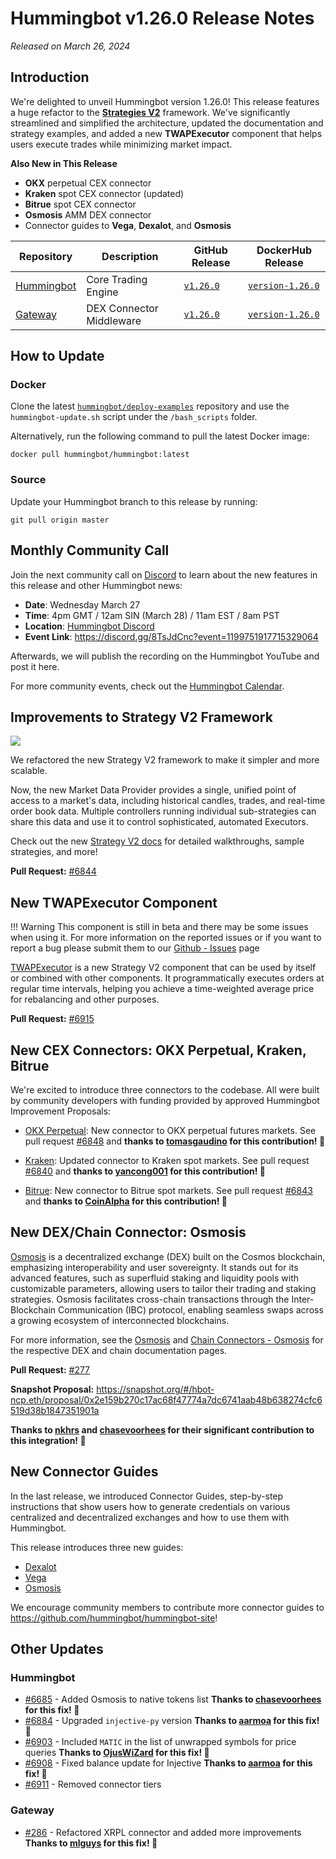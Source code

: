 # Hummingbot v1.26.0 Release Notes

*Released on March 26, 2024*

## Introduction

We're delighted to unveil Hummingbot version 1.26.0! This release features a huge refactor to the [**Strategies V2**](/strategies) framework. We've significantly streamlined and simplified the architecture, updated the documentation and strategy examples, and added a new **TWAPExecutor** component that helps users execute trades while minimizing market impact.

**Also New in This Release**

* **OKX** perpetual CEX connector
* **Kraken** spot CEX connector (updated)
* **Bitrue** spot CEX connector
* **Osmosis** AMM DEX connector
* Connector guides to **Vega**, **Dexalot**, and **Osmosis**

| Repository | Description | GitHub Release | DockerHub Release |
|------------|-------------|----------------|-------------------|
| [Hummingbot](https://github.com/hummingbot/hummingbot) | Core Trading Engine | [`v1.26.0`](https://github.com/hummingbot/hummingbot/releases/tag/v1.26.0) | [`version-1.26.0`](https://hub.docker.com/r/hummingbot/hummingbot/tags?name=version-1.26.0) |
| [Gateway](https://github.com/hummingbot/gateway) | DEX Connector Middleware | [`v1.26.0`](https://github.com/hummingbot/gateway/releases/tag/v1.26.0) | [`version-1.26.0`](https://hub.docker.com/r/hummingbot/gateway/tags?name=version-1.26.0) |

## How to Update

### Docker

Clone the latest [`hummingbot/deploy-examples`](https://github.com/hummingbot/deploy-examples) repository and use the `hummingbot-update.sh` script under the `/bash_scripts` folder.

Alternatively, run the following command to pull the latest Docker image:

```
docker pull hummingbot/hummingbot:latest
```

### Source

Update your Hummingbot branch to this release by running:

```
git pull origin master
```

## Monthly Community Call

Join the next community call on [Discord](https://discord.gg/hummingbot) to learn about the new features in this release and other Hummingbot news:

* **Date**: Wednesday March 27
* **Time**: 4pm GMT / 12am SIN (March 28) / 11am EST / 8am PST 
* **Location**: [Hummingbot Discord](https://discord.gg/hummingbot)
* **Event Link**: <https://discord.gg/8TsJdCnc?event=1199751917715329064>

Afterwards, we will publish the recording on the Hummingbot YouTube and post it here.

For more community events, check out the [Hummingbot Calendar](https://www.notion.so/hummingbot-foundation/5c767683f80b45c4934aa8cf755a2ff5?v=4dd057ac162f49c9813e11cec0688204&pvs=4).


## Improvements to Strategy V2 Framework
 
[![](/v2-strategies/diagrams/14.png)](/v2-strategies/diagrams/14.png)

We refactored the new Strategy V2 framework to make it simpler and more scalable. 

Now, the new Market Data Provider provides a single, unified point of access to a market's data, including historical candles, trades, and real-time order book data. Multiple controllers running individual sub-strategies can share this data and use it to control sophisticated, automated Executors.

Check out the new [Strategy V2 docs](../v2-strategies/index.md) for detailed walkthroughs, sample strategies, and more!

**Pull Request:**  [#6844](https://github.com/hummingbot/hummingbot/pull/6844)

## New TWAPExecutor Component

!!! Warning
    This component is still in beta and there may be some issues when using it. For more information on the reported issues or if you want to report a bug please submit them to our [Github - Issues](https://github.com/hummingbot/hummingbot/issues/new?assignees=&labels=bug&projects=&template=bug_report.yml&title=Bug+Report) page

[TWAPExecutor](/v2-strategies/executors/twapexecutor/) is a new Strategy V2 component that can be used by itself or combined with other components. It programmatically executes orders at regular time intervals, helping you achieve a time-weighted average price for rebalancing and other purposes.

**Pull Request:**  [#6915](https://github.com/hummingbot/hummingbot/pull/6915)

## New CEX Connectors: OKX Perpetual, Kraken, Bitrue

We're excited to introduce three connectors to the codebase. All were built by community developers with funding provided by approved Hummingbot Improvement Proposals:

* [OKX Perpetual](/exchanges/okx): New connector to OKX perpetual futures markets. See pull request [#6848](https://github.com/hummingbot/hummingbot/pull/6848) and **thanks to [tomasgaudino](https://github.com/tomasgaudino) for this contribution! 🙏**

* [Kraken](/exchanges/kraken): Updated connector to Kraken spot markets. See pull request [#6840](https://github.com/hummingbot/hummingbot/pull/6840) and **thanks to [yancong001](https://github.com/yancong001) for this contribution! 🙏**
 
* [Bitrue](/exchanges/bitrue): New connector to Bitrue spot markets. See pull request [#6843](https://github.com/hummingbot/hummingbot/pull/6843) and **thanks to [CoinAlpha](https://github.com/coinalpha) for this contribution! 🙏**

## New DEX/Chain Connector: Osmosis

[Osmosis](https://app.osmosis.zone/) is a decentralized exchange (DEX) built on the Cosmos blockchain, emphasizing interoperability and user sovereignty. It stands out for its advanced features, such as superfluid staking and liquidity pools with customizable parameters, allowing users to tailor their trading and staking strategies. Osmosis facilitates cross-chain transactions through the Inter-Blockchain Communication (IBC) protocol, enabling seamless swaps across a growing ecosystem of interconnected blockchains. 

For more information, see the [Osmosis](../exchanges/osmosis.md) and [Chain Connectors - Osmosis](../chains/osmosis-chain.md) for the respective DEX and chain documentation pages.

**Pull Request:**  [#277](https://github.com/hummingbot/gateway/pull/277)

**Snapshot Proposal:** <https://snapshot.org/#/hbot-ncp.eth/proposal/0x2e159b270c17ac68f47774a7dc6741aab48b638274cfc6519d38b1847351901a>

**Thanks to [nkhrs](https://github.com/nkhrs) and [chasevoorhees](https://github.com/chasevoorhees) for their significant contribution to this integration! 🙏**

## New Connector Guides

In the last release, we introduced Connector Guides, step-by-step instructions that show users how to generate credentials on various centralized and decentralized exchanges and how to use them with Hummingbot.

This release introduces three new guides:

* [Dexalot](/academy-content/using-dexalot-with-hummingbot)
* [Vega](/academy-content/using-vega-with-hummingbot)
* [Osmosis](/academy-content/using-osmosis-with-hummingbot)

We encourage community members to contribute more connector guides to <https://github.com/hummingbot/hummingbot-site>!

## Other Updates

### Hummingbot

 - [#6685](https://github.com/hummingbot/hummingbot/pull/6685) - Added Osmosis to native tokens list **Thanks to [chasevoorhees](https://github.com/chasevoorhees) for this fix! 🙏**
 - [#6884](https://github.com/hummingbot/hummingbot/pull/6884) - Upgraded `injective-py` version **Thanks to [aarmoa](https://github.com/aarmoa) for this fix! 🙏**
 - [#6903](https://github.com/hummingbot/hummingbot/pull/6903) - Included `MATIC` in the list of unwrapped symbols for price queries **Thanks to [OjusWiZard](https://github.com/OjusWiZard) for this fix! 🙏**
 - [#6908](https://github.com/hummingbot/hummingbot/pull/6908) - Fixed balance update for Injective **Thanks to [aarmoa](https://github.com/aarmoa) for this fix! 🙏**
 - [#6911](https://github.com/hummingbot/hummingbot/pull/6911) - Removed connector tiers

### Gateway

 - [#286](https://github.com/hummingbot/gateway/pull/286) - Refactored XRPL connector and added more improvements **Thanks to [mlguys](https://github.com/mlguys) for this fix! 🙏**